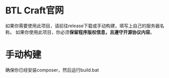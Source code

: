 # BTL Craft官网

如果你需要使用此项目，请前往release下载或手动构建，填写上自己的服务器名称。
如果你使用此项目，你必须**保留程序版权信息，且遵守开源协议内容**。

# 手动构建
确保你已经安装composer，然后运行build.bat
  
